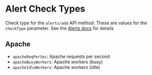 Alert Check Types
===
Check type for the `alerts/add` API method. These are values for the `checkType` parameter. See the [Alerts docs](alerts.md#add) for details

Apache
---
* `apacheReqPerSec`: Apache requests per second
* `apacheBusyWorkers`: Apache workers (busy)
* `apacheIdleWorkers`: Apache workers (idle)
